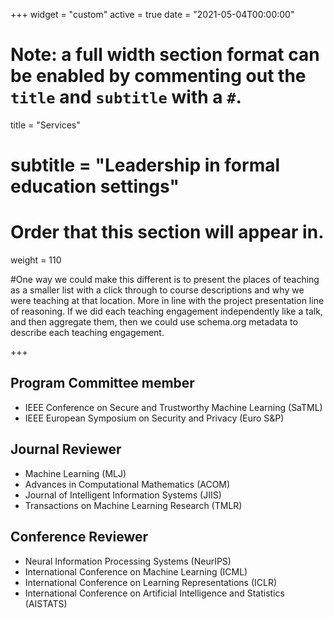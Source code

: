 +++
widget = "custom"
active = true
date = "2021-05-04T00:00:00"

# Note: a full width section format can be enabled by commenting out the `title` and `subtitle` with a `#`.
title = "Services"
# subtitle = "Leadership in formal education settings"


# Order that this section will appear in.
weight = 110

#One way we could make this different is to present the places of teaching as a smaller list with a click through to course descriptions and why we were teaching at that location. More in line with the project presentation line of reasoning. If we did each teaching engagement independently like a talk, and then aggregate them, then we could use schema.org metadata to describe each teaching engagement.

+++
<h2>Program Committee member</h2>

+ IEEE Conference on Secure and Trustworthy Machine Learning (SaTML) 
+ IEEE European Symposium on Security and Privacy (Euro S&P)

<h2>Journal Reviewer</h2>

+ Machine Learning (MLJ)
+ Advances in Computational Mathematics (ACOM)
+ Journal of Intelligent Information Systems (JIIS)
+ Transactions on Machine Learning Research (TMLR)

<h2>Conference Reviewer</h2>

+ Neural Information Processing Systems (NeurIPS)
+ International Conference on Machine Learning (ICML)
+ International Conference on Learning Representations (ICLR)
+ International Conference on Artificial Intelligence and Statistics (AISTATS)